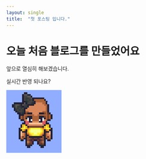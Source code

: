 ```yaml
---
layout: single
title:  "첫 포스팅 입니다."
---
```


# 오늘 처음 블로그를 만들었어요

앞으로 열심히 해보겠습니다.

실시간 반영 되나요?

![2023-01-30-first.png](../assets/images/2023-01-30-first.png)
